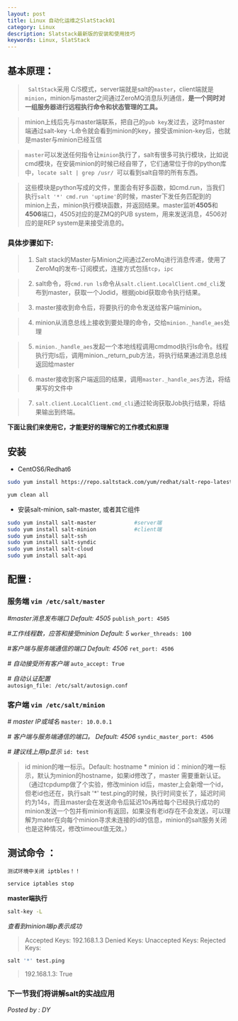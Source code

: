 ```yaml
---
layout: post
title: Linux 自动化运维之SlatStack01
category: Linux
description: Slatstack最新版的安装和使用技巧
keywords: Linux, SlatStack
---
```


## 基本原理：

> ` SaltStack`采用 C/S模式，server端就是salt的`master`，client端就是`minion`，minion与master之间通过ZeroMQ消息队列通信，**是一个同时对一组服务器进行远程执行命令和状态管理的工具。**

>  minion上线后先与master端联系，把自己的`pub key`发过去，这时master端通过salt-key -L命令就会看到minion的key，接受该minion-key后，也就是master与minion已经互信

>  `master`可以发送任何指令让`minion`执行了，salt有很多可执行模块，比如说cmd模块，在安装minion的时候已经自带了，它们通常位于你的python库中，`locate salt | grep /usr/ `可以看到salt自带的所有东西。

>  这些模块是python写成的文件，里面会有好多函数，如cmd.run，当我们执行`salt '*' cmd.run 'uptime'`的时候，master下发任务匹配到的minion上去，minion执行模块函数，并返回结果。master监听**4505**和**4506**端口，4505对应的是ZMQ的PUB system，用来发送消息，4506对应的是REP system是来接受消息的。


### 具体步骤如下:

> 1.  Salt stack的Master与Minion之间通过ZeroMq进行消息传递，使用了ZeroMq的发布-订阅模式，连接方式包括`tcp`，`ipc`

> 2. salt命令，将`cmd.run ls`命令从`salt.client.LocalClient.cmd_cli`发布到master，获取一个Jodid，根据jobid获取命令执行结果。

> 3. master接收到命令后，将要执行的命令发送给客户端minion。

> 4. minion从消息总线上接收到要处理的命令，交给`minion._handle_aes`处理

> 5. `minion._handle_aes`发起一个本地线程调用cmdmod执行ls命令。线程执行完ls后，调用minion._return_pub方法，将执行结果通过消息总线返回给master

> 6. master接收到客户端返回的结果，调用`master._handle_aes`方法，将结果写的文件中

> 7. `salt.client.LocalClient.cmd_cli`通过轮询获取Job执行结果，将结果输出到终端。

**下面让我们来使用它，才能更好的理解它的工作模式和原理**

## 安装
* CentOS6/Redhat6
```bash
sudo yum install https://repo.saltstack.com/yum/redhat/salt-repo-latest-1.el6.noarch.rpm
```
```bash
yum clean all
```
* 安装salt-minion, salt-master, 或者其它组件
```bash
sudo yum install salt-master			#server端
sudo yum install salt-minion			#client端
sudo yum install salt-ssh
sudo yum install salt-syndic
sudo yum install salt-cloud
sudo yum install salt-api
```
## 配置  :

### 服务端 `vim /etc/salt/master`

*#master消息发布端口 Default: 4505*
`publish_port: 4505`    

*#工作线程数，应答和接受minion Default: 5*
`worker_threads: 100`

*#客户端与服务端通信的端口 Default: 4506*
`ret_port: 4506`    

*# 自动接受所有客户端*
`auto_accept: True` 

*# 自动认证配置*   
`autosign_file: /etc/salt/autosign.conf`

### 客户端 `vim /etc/salt/minion`

*# master IP或域名*
`master: 10.0.0.1`

*# 客户端与服务端通信的端口。 Default: 4506*
`syndic_master_port: 4506`

*# 建议线上用ip显示*
`id: test`
>id minion的唯一标示。Default: hostname *
> minion id：minion的唯一标示，默认为minion的hostname，如果id修改了，master 需要重新认证。
> （通过tcpdump做了个实验，修改minion id后，master上会新增一个id，但老id也还在，执行salt '*' test.ping的时候，执行时间变长了，延迟时间约为14s，而且master会在发送命令后延迟10s再给每个已经执行成功的minion发送一个包并有minion有返回，如果没有老id存在不会发送，可以理解为mater在向每个minion寻求未连接的id的信息，minion的salt服务关闭也是这种情况，修改timeout值无效。）


## 测试命令 ： 

`测试环境中关闭 iptbles！！`
```bash
service iptables stop
```
**master端执行**

```bash
salt-key -L							
```
*查看到minion端ip表示成功*
> Accepted Keys:
192.168.1.3
Denied Keys:
Unaccepted Keys:
Rejected Keys:
```bash
salt '*' test.ping
```
> 192.168.1.3:
    True

### 下一节我们将讲解salt的实战应用




*Posted by : DY*
